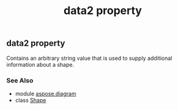 ﻿---
title: data2 property
second_title: Aspose.Diagram for Python via .NET API References
description: 
type: docs
weight: 450
url: /python-net/aspose.diagram/shape/data2/
is_root: false
---

## data2 property


Contains an arbitrary string value that is used to supply additional information about a shape.

### See Also
* module [aspose.diagram](../../)
* class [Shape](/diagram/python-net/aspose.diagram/shape)
